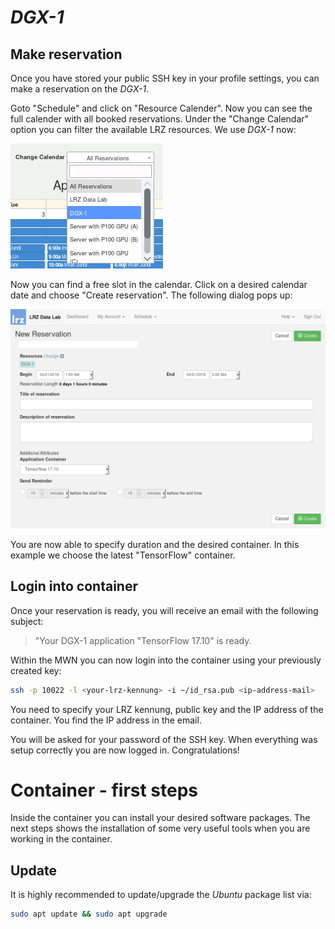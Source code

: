 # *DGX-1*

## Make reservation

Once you have stored your public SSH key in your profile settings, you can
make a reservation on the *DGX-1*.

Goto "Schedule" and click on "Resource Calender". Now you can see the full
calender with all booked reservations. Under the "Change Calendar" option you
can filter the available LRZ resources. We use *DGX-1* now:

![LRZ Data Lab - Change calendar](figures/change_calendar.png)

Now you can find a free slot in the calendar. Click on a desired calendar date
and choose "Create reservation". The following dialog pops up:

![LRZ Data Lab - Change calendar](figures/reservation.png)

You are now able to specify duration and the desired container. In this example
we choose the latest "TensorFlow" container.

## Login into container

Once your reservation is ready, you will receive an email with the following
subject:

> "Your DGX-1 application "TensorFlow 17.10" is ready.

Within the MWN you can now login into the container using your previously
created key:

```bash
ssh -p 10022 -l <your-lrz-kennung> -i ~/id_rsa.pub <ip-address-mail>
```

You need to specify your LRZ kennung, public key and the IP address of the
container. You find the IP address in the email.

You will be asked for your password of the SSH key. When everything was setup
correctly you are now logged in. Congratulations!

# Container - first steps

Inside the container you can install your desired software packages. The
next steps shows the installation of some very useful tools when you are working
in the container.

## Update

It is highly recommended to update/upgrade the *Ubuntu* package list via:

```bash
sudo apt update && sudo apt upgrade
```
